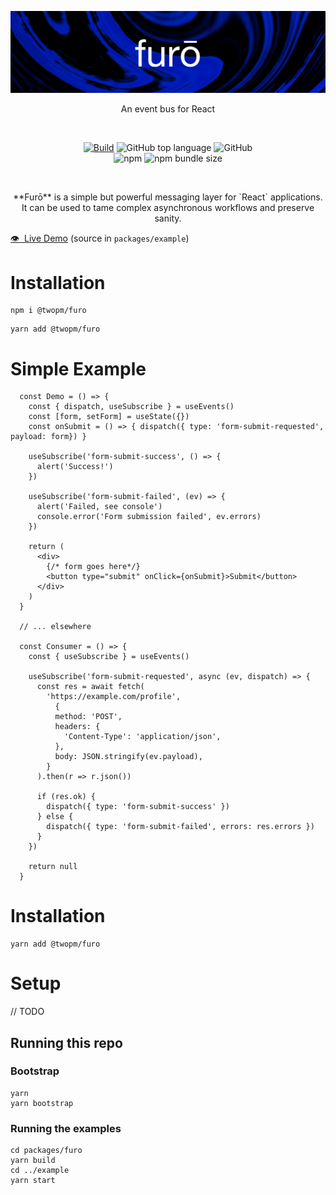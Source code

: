 

<a href=""><img src="https://raw.githubusercontent.com/bfollington/furo/master/banner.png" /></a>
<p align="center">An event bus for React</p>
<br />

<p align="center">
  <a href="https://github.com/bfollington/furo/actions?query=workflow%3A%22Build%22"><img alt="Build" src="https://github.com/bfollington/furo/workflows/Build/badge.svg"></a>
<img alt="GitHub top language" src="https://img.shields.io/github/languages/top/bfollington/furo">
<img alt="GitHub" src="https://img.shields.io/github/license/bfollington/furo">

<br>
  <img alt="npm" src="https://img.shields.io/npm/v/@twopm/furo">
<img alt="npm bundle size" src="https://img.shields.io/bundlephobia/min/@twopm/furo">

</p><br>

<p align="center">**Furō** is a simple but powerful messaging layer for `React` applications. It can be used to tame complex asynchronous workflows and preserve sanity.

[👁 &nbsp;Live Demo](https://furo.netlify.app/) (source in `packages/example`)

# Installation
```
npm i @twopm/furo
```

```
yarn add @twopm/furo
```

# Simple Example

```tsx
  const Demo = () => {
    const { dispatch, useSubscribe } = useEvents()
    const [form, setForm] = useState({})
    const onSubmit = () => { dispatch({ type: 'form-submit-requested', payload: form}) }

    useSubscribe('form-submit-success', () => {
      alert('Success!')
    })

    useSubscribe('form-submit-failed', (ev) => {
      alert('Failed, see console')
      console.error('Form submission failed', ev.errors)
    })

    return (
      <div>
        {/* form goes here*/}
        <button type="submit" onClick={onSubmit}>Submit</button>
      </div>
    )
  }

  // ... elsewhere

  const Consumer = () => {
    const { useSubscribe } = useEvents()

    useSubscribe('form-submit-requested', async (ev, dispatch) => {
      const res = await fetch(
        'https://example.com/profile',
          {
          method: 'POST',
          headers: {
            'Content-Type': 'application/json',
          },
          body: JSON.stringify(ev.payload),
        }
      ).then(r => r.json())

      if (res.ok) {
        dispatch({ type: 'form-submit-success' })
      } else {
        dispatch({ type: 'form-submit-failed', errors: res.errors })
      }
    })

    return null
  }
```

# Installation

```
yarn add @twopm/furo
```

# Setup

// TODO

## Running this repo

### Bootstrap

```
yarn
yarn bootstrap
```

### Running the examples

```
cd packages/furo
yarn build
cd ../example
yarn start
```

